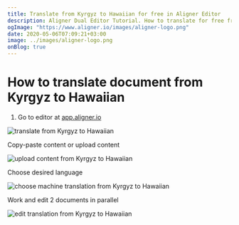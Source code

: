 ```yaml
---
title: Translate from Kyrgyz to Hawaiian for free in Aligner Editor
description: Aligner Dual Editor Tutorial. How to translate for free from Kyrgyz to Hawaiian. Aligner is multilingual document management platform. 
ogImage: "https://www.aligner.io/images/aligner-logo.png"
date: 2020-05-06T07:09:21+03:00
image: ../images/aligner-logo.png
onBlog: true
---
```


# How to translate document from Kyrgyz to Hawaiian

1. Go to editor at [app.aligner.io](https://app.aligner.io "Aligner App web page")

![translate from Kyrgyz to Hawaiian](../aligner-blank-editor.png "translate from Kyrgyz to Hawaiian")

Copy-paste content or upload content

![upload content from Kyrgyz to Hawaiian](../aligner-uploaded-document.png "upload content from Kyrgyz to Hawaiian")

Choose desired language

![choose machine translation from Kyrgyz to Hawaiian](../aligner-language-dropdown.png "choose machine translation from Kyrgyz to Hawaiian")

Work and edit 2 documents in parallel

![edit translation from Kyrgyz to Hawaiian](../aligner-double-sitded-editor.png "edit translation from Kyrgyz to Hawaiian")


